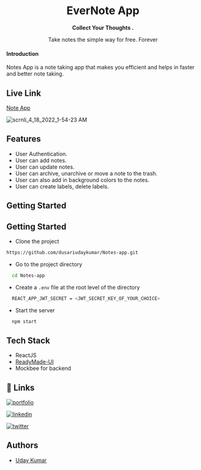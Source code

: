 <h1 align="center">EverNote App</h1>
<p align="center"> <b> Collect Your Thoughts .</b></p>
<p align="center">Take notes the simple way for free. Forever </>

<h4> Introduction </h4>
Notes App is a note taking app that makes you efficient and helps in faster and better note taking.

## Live Link
[Note App](https://notesapp-uday.netlify.app/)



![scrnli_4_18_2022_1-54-23 AM](https://user-images.githubusercontent.com/78147748/163730956-1b7473b0-18d0-4a62-9bc5-f80264bfee7e.png)


## Features

- User Authentication.
- User can add notes. 
- User can update notes.
- User can archive, unarchive or move a note to the trash.
- User can also add in background colors to the notes.
- User can create labels, delete labels.

## Getting Started

## Getting Started

- Clone the project

```bash
https://github.com/dusariudaykumar/Notes-app.git
```

- Go to the project directory

```bash
  cd Notes-app
```
- Create a ``.env`` file at the root level of the directory

```bash
  REACT_APP_JWT_SECRET = <JWT_SECRET_KEY_OF_YOUR_CHOICE>
```

- Start the server

```bash
  npm start
```


## Tech Stack

- ReactJS
- [ReadyMade-UI](https://readymade-ui.netlify.app/)
- Mockbee for backend























## 🔗 Links

[![portfolio](https://img.shields.io/badge/my_portfolio-000?style=for-the-badge&logo=ko-fi&logoColor=white)](https://udaykumardusari.netlify.app/)

[![linkedin](https://img.shields.io/badge/linkedin-0A66C2?style=for-the-badge&logo=linkedin&logoColor=white)](https://www.linkedin.com/in/dusari-uday-kumar-bb2543207/)

[![twitter](https://img.shields.io/badge/twitter-1DA1F2?style=for-the-badge&logo=twitter&logoColor=white)](https://twitter.com/UdayKumarDusari)

## Authors

- [Uday Kumar](https://github.com/dusariudaykumar)
